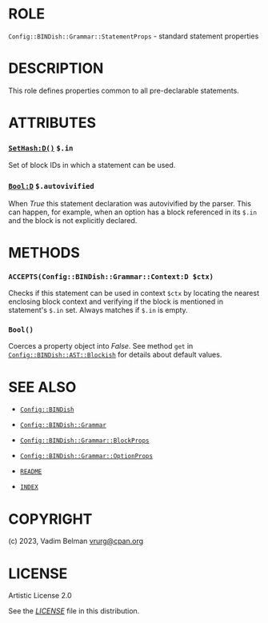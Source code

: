 # ROLE

`Config::BINDish::Grammar::StatementProps` - standard statement properties

# DESCRIPTION

This role defines properties common to all pre-declarable statements.

# ATTRIBUTES

### [`SetHash:D()`](https://docs.raku.org/type/SetHash) `$.in`

Set of block IDs in which a statement can be used.

### [`Bool:D`](https://docs.raku.org/type/Bool) `$.autovivified`

When *True* this statement declaration was autovivified by the parser. This can happen, for example, when an option has a block referenced in its `$.in` and the block is not explicitly declared.

# METHODS

### `ACCEPTS(Config::BINDish::Grammar::Context:D $ctx)`

Checks if this statement can be used in context `$ctx` by locating the nearest enclosing block context and verifying if the block is mentioned in statement's `$.in` set. Always matches if `$.in` is empty.

### `Bool()`

Coerces a property object into *False*. See method `get` in [`Config::BINDish::AST::Blockish`](../AST/Blockish.md) for details about default values.

# SEE ALSO

  - [`Config::BINDish`](../../BINDish.md)

  - [`Config::BINDish::Grammar`](../Grammar.md)

  - [`Config::BINDish::Grammar::BlockProps`](BlockProps.md)

  - [`Config::BINDish::Grammar::OptionProps`](OptionProps.md)

  - [`README`](../../../../../README.md)

  - [`INDEX`](../../../../../INDEX.md)

# COPYRIGHT

(c) 2023, Vadim Belman <vrurg@cpan.org>

# LICENSE

Artistic License 2.0

See the [*LICENSE*](../../../../../LICENSE) file in this distribution.
